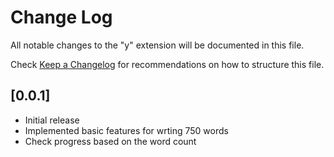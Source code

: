 # Change Log
All notable changes to the "y" extension will be documented in this file.

Check [Keep a Changelog](http://keepachangelog.com/) for recommendations on how to structure this file.

## [0.0.1]
- Initial release
- Implemented basic features for wrting 750 words
- Check progress based on the word count